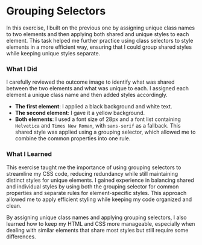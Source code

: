 # Grouping Selectors

In this exercise, I built on the previous one by assigning unique class names to two elements and then applying both shared and unique styles to each element. This task helped me further practice using class selectors to style elements in a more efficient way, ensuring that I could group shared styles while keeping unique styles separate.

### What I Did  
I carefully reviewed the outcome image to identify what was shared between the two elements and what was unique to each. I assigned each element a unique class name and then added styles accordingly.  
- **The first element**: I applied a black background and white text.  
- **The second element**: I gave it a yellow background.  
- **Both elements**: I used a font size of 28px and a font list containing `Helvetica` and `Times New Roman`, with `sans-serif` as a fallback. This shared style was applied using a grouping selector, which allowed me to combine the common properties into one rule.

### What I Learned  
This exercise taught me the importance of using grouping selectors to streamline my CSS code, reducing redundancy while still maintaining distinct styles for unique elements. I gained experience in balancing shared and individual styles by using both the grouping selector for common properties and separate rules for element-specific styles. This approach allowed me to apply efficient styling while keeping my code organized and clean.

By assigning unique class names and applying grouping selectors, I also learned how to keep my HTML and CSS more manageable, especially when dealing with similar elements that share most styles but still require some differences.